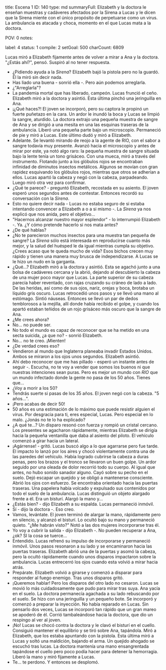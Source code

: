 title:          Escena 1
ID:             140
type:           md
summaryFull:    Elizabeth y la doctora le enseñan muestras y cadáveres afectados por la Sirena a Lucas y le dicen que la Sirena miente con el único propósito de perpetuarse como un virus. La ambulancia es atacada y choca, momento en el que Lucas mata a la doctora.
                
POV:            0
notes:          
                
label:          4
status:         1
compile:        2
setGoal:        500
charCount:      6809


Lucas miró a Elizabeth fijamente antes de volver a mirar a Ana y la doctora.
"¿Estás ahí?", pensó.
Suspiró al no tener respuesta.
- ¿Pidiendo ayuda a la *Sirena*?
Elizabeth bajó la pistola pero no la guardó. Él la miró sin decir nada.
- Has liado una buena - sonrió ella -. Pero aún podemos arreglarla.
- ¿"Arreglarla"?
- La pandemia mortal que has liberado, campeón.
Lucas frunció el ceño. Elizabeth miró a la doctora y asintió. Esta última pinchó una jeringuilla en Ana.
- ¡¿Qué haces?!
El joven se incorporó, pero su captora le propinó un fuerte puñetazo en la cara. Un ardor le inundó la boca y Lucas se limpió la sangre, aturdido.
La doctora extrajo una pequeña muestra de sangre de Ana y se dirigió a una mesita en una las esquinas traseras de la ambulancia. Liberó una pequeña parte bajo un microscopio.
Permaneció de pie y miró a Lucas. Este último dudó y miró a Elizabeth.
- Adelante.
Se levantó mirando de reojo a la agente de RIO, con el sabor a sangre todavía muy presente.
Avanzó hacia el microscopio y antes de mirar por este, ya notó algo raro: la pequeña muestra de sangre situada bajo la lente tenía un tono grisáceo.
Con una mueca, miró a través del instrumento.
Flotando junto a los glóbulos rojos se encontraban infinidad de diminutos insectos metálicos. Algunos se movían con gran rapidez esquivando los glóbulos rojos, mientras que otros se adherían a ellos.
Lucas apartó la cabeza y negó con la cabeza, parpadeando. Luego miró otra vez para confirmar.
- ¿Qué te parece? - preguntó Elizabeth, recostada en su asiento.
El joven esperó unos segundos antes de contestar. Entonces recordó su conversación con la *Sirena*.
- Esto no quiere decir nada - Lucas no estaba seguro de si estaba intentando convencer a Elizabeth a o a si mismo -. La *Sirena* ya nos explicó que nos anida, pero el objetivo...
- "Hacernos alcanzar nuestro mayor esplendor" - lo interrumpió Elizabeth -. Ya. ¿Y cómo pretende hacerlo si nos mata antes?
- ¿De qué hablas?
- ¿No te parecieron muchos insectos para una muestra tan pequeña de sangre? La *Sirena* sólo está interesada en reproducirse cuanto más mejor, y la salud del huésped le da igual mientras cumpla su objetivo. ¿Crees acaso que te queda mucho de vida? Esos bichos crecen muy rápido y tienen una manera muy brusca de independizarse.
A Lucas se le hizo un nudo en la garganta.
- ¿Qué...?
Elizabeth miró a la doctora y asintió. Esta se agachó junto a una bolsa de cadáveres cercana y la abrió, dejando al descubierto la cabeza de una mujer poco mayor que Lucas. La parte superior de su cabeza parecía haber reventado, con rajas cruzando su cráneo de lado a lado. De las heridas, así como de sus ojos, nariz, orejas y boca, brotaba un líquido gris oscuro.
Lucas retrocedió unos pasos y se llevó una mano al estómago. Sintió náuseas.
Entonces se llevó un par de dedos temblorosos a la mejilla, allí donde había recibido el golpe, y cuando los apartó estaban teñidos de un rojo grisáceo más oscuro que la sangre de Ana.
- ¿Me crees ahora?
- No... no puede ser.
- No todo el mundo es capaz de reconocer que se ha metido en una secta suicida, ¿a que no? - sonrió Elizabeth.
- No... no te creo. ¡Mienten!
- ¿De verdad crees eso?
- Vendieron al mundo que Inglaterra planeaba invadir Estados Unidos.
Ambos se miraron a los ojos unos segundos. Elizabeth asintió.
- Ahí debo reconocer que me has pillado - esperó un instante antes de seguir -. Escucha, no te voy a vender que somos los buenos ni que nuestras intenciones sean puras. Pero es mejor un mundo con *RIO* que un mundo infectado donde la gente no pasa de los 50 años. Tienes que...
- ¿Voy a morir a los 50?
- Tendrás suerte si pasas de los 35 años.
El joven negó con la cabeza.
"5 años...".
- ¡Pero acabas de decir 50!
- 50 años es una estimación de lo máximo que puede resistir alguien el virus. Por desgracia para ti, eres especial, Lucas. Pero especial en lo malo. ¿Jonás no te lo ha explicado?
- ¿A qué te...?
Un disparo resonó con fuerza y rompió un cristal cercano. Los presentes se agacharon rápidamente, mientras Elizabeth se dirigía hacia la pequeña ventanilla que daba al asiento del piloto.
El vehículo comenzó a girar hacia un lateral.
- ¡Agárrense! - gritó.
Lucas buscó algo a lo que agarrarse pero fue tarde. El impacto lo lanzó por los aires y chocó violentamente contra una de las paredes del vehículo.
Había logrado cubrirse la cabeza a duras penas, pero los brazos y el tronco se llevaron un buen golpe. Un ardor seguido por una oleada de dolor recorrió todo su cuerpo.
Al igual que antes, no hubo sonido sanador alguno.
Cayó sobre su pecho en el suelo. Dejó escapar un quejido y se obligó a mantenerse consciente. Abrió los ojos con esfuerzo.
Se encontraba orientado hacia las puertas traseras. Una papelera había volcado y expulsado sus contenidos por todo el suelo de la ambulancia.
Lucas distinguió  un objeto alargado frente a él. Era un bisturí.
Alargó la mano y...
- ¿Estás bien? - dijo Elizabeth a su espalda.
Lucas permaneció inmóvil.
- Sí - dijo la doctora -. Eso creo.
- Vamos, levántate.
El joven terminó de alargar la mano, rápidamente pero en silencio, y alcanzó el bisturí. Lo ocultó bajo su mano y permaneció quieto.
"¿Me habrán visto?"
Notó a las dos mujeres incorporarse tras él.
- Yo voy a cubrir la salida - dijo Elizabeth -. No pueden recuperar a Ana, ¿ok? SI la cosa se tuerce...
- Entendido.
Lucas refrenó su impulso de incorporarse y permaneció inmóvil. Unos pasos resonaron a su lado y se encaminaron hacia las puertas traseras.
Elizabeth abrió una de la puertas y asomó la cabeza, pero la ocultó rápidamente cuando unos disparos impactaron sobre la ambulancia. Lucas entrecerró los ojos cuando esta volvió a mirar hacia atrás.
- Prepárate.
Elizabeth volvió a girarse y comenzó a disparar para responder al fuego enemigo. Tras unos disparos gritó.
- ¡Queremos hablar!
Pero los disparos del otro lado no cesaron.
Lucas se movió lo más cuidadosamente que pudo para mirar tras suya. Ana yacía en el suelo. La doctora permanecía agachada a su lado rebuscando por el suelo. Se hizo con una jeringuilla y un pequeño bote. Se incorporó y comenzó a preparar la inyección.
No había reparado en Lucas.
Sin pensarlo dos veces, Lucas se incorporó tan rápido que un gran mareo se apoderó de él. Corrió tambaleándose hacia la doctora, que dio un respingo al ver al joven.
- ¡No!
Lucas se chocó contra la doctora y le clavó el bisturí en el cuello. Consiguió mantener el equilibrio y se tiró sobre Ana, tapándola.
Miró a Elizabeth, que los estaba apuntando con la pistola. Esta última miró a Lucas y soltó una maldición, bajando el arma.
Un quejido ahogado se escuchó tras lucas.
La doctora mantenía una mano ensangrentada tapándose el cuello pero poco podía hacer para detener la hemorragia. Liberó la mano y miró fijamente a Lucas.
- Te... te perdono.
Y entonces se desplomó.